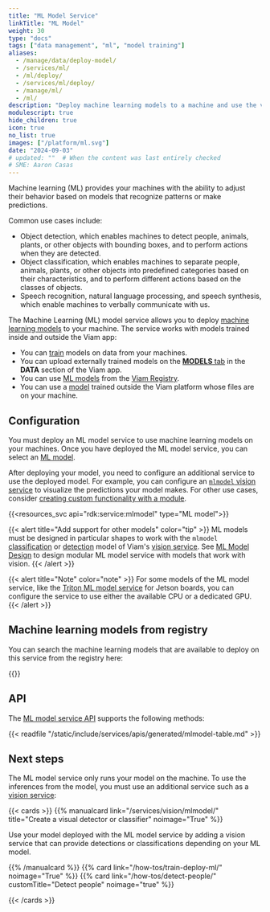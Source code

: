 ```yaml
---
title: "ML Model Service"
linkTitle: "ML Model"
weight: 30
type: "docs"
tags: ["data management", "ml", "model training"]
aliases:
  - /manage/data/deploy-model/
  - /services/ml/
  - /ml/deploy/
  - /services/ml/deploy/
  - /manage/ml/
  - /ml/
description: "Deploy machine learning models to a machine and use the vision service to detect or classify images or to create point clouds of identified objects."
modulescript: true
hide_children: true
icon: true
no_list: true
images: ["/platform/ml.svg"]
date: "2024-09-03"
# updated: ""  # When the content was last entirely checked
# SME: Aaron Casas
---
```


Machine learning (ML) provides your machines with the ability to adjust their behavior based on models that recognize patterns or make predictions.

Common use cases include:

- Object detection, which enables machines to detect people, animals, plants, or other objects with bounding boxes, and to perform actions when they are detected.
- Object classification, which enables machines to separate people, animals, plants, or other objects into predefined categories based on their characteristics, and to perform different actions based on the classes of objects.
- Speech recognition, natural language processing, and speech synthesis, which enable machines to verbally communicate with us.

The Machine Learning (ML) model service allows you to deploy [machine learning models](/registry/ml-models/) to your machine.
The service works with models trained inside and outside the Viam app:

- You can [train](/how-tos/train-deploy-ml/) models on data from your machines.
- You can upload externally trained models on the [**MODELS** tab](https://app.viam.com/data/models) in the **DATA** section of the Viam app.
- You can use [ML models](https://app.viam.com/registry?type=ML+Model) from the [Viam Registry](https://app.viam.com/registry).
- You can use a [model](/registry/ml-models/) trained outside the Viam platform whose files are on your machine.

## Configuration

You must deploy an ML model service to use machine learning models on your machines.
Once you have deployed the ML model service, you can select an [ML model](#machine-learning-models-from-registry).

After deploying your model, you need to configure an additional service to use the deployed model.
For example, you can configure an [`mlmodel` vision service](/services/vision/) to visualize the predictions your model makes.
For other use cases, consider [creating custom functionality with a module](/how-tos/create-module/).

{{<resources_svc api="rdk:service:mlmodel" type="ML model">}}

{{< alert title="Add support for other models" color="tip" >}}
ML models must be designed in particular shapes to work with the `mlmodel` [classification](/services/vision/mlmodel/) or [detection](/services/vision/mlmodel/) model of Viam's [vision service](/services/vision/).
See [ML Model Design](/registry/advanced/mlmodel-design/) to design modular ML model service with models that work with vision.
{{< /alert >}}

{{< alert title="Note" color="note" >}}
For some models of the ML model service, like the [Triton ML model service](https://github.com/viamrobotics/viam-mlmodelservice-triton/tree/main/) for Jetson boards, you can configure the service to use either the available CPU or a dedicated GPU.
{{< /alert >}}

## Machine learning models from registry

You can search the machine learning models that are available to deploy on this service from the registry here:

{{<mlmodels>}}

## API

The [ML model service API](/appendix/apis/services/ml/) supports the following methods:

{{< readfile "/static/include/services/apis/generated/mlmodel-table.md" >}}

## Next steps

The ML model service only runs your model on the machine.
To use the inferences from the model, you must use an additional service such as a [vision service](/services/vision/):

{{< cards >}}
{{% manualcard link="/services/vision/mlmodel/" title="Create a visual detector or classifier" noimage="True" %}}

Use your model deployed with the ML model service by adding a vision service that can provide detections or classifications depending on your ML model.

{{% /manualcard %}}
{{% card link="/how-tos/train-deploy-ml/" noimage="True" %}}
{{% card link="/how-tos/detect-people/" customTitle="Detect people" noimage="true" %}}

{{< /cards >}}
